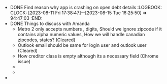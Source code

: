 - DONE Find reason why app is crashing on open debt details
  :LOGBOOK:
  CLOCK: [2023-08-11 Fri 17:38:47]--[2023-08-15 Tue 16:25:50] =>  94:47:03
  :END:
- DONE Things to discuss with Amanda
	- Metro 2 only accepts numbers , digits, Should we ignore zipcode if it contains alpha numeric values, How we will handle canadian zipcodes, states? (Cleared)
	- Outlook email should be same for login user and outlook user (Cleared)
	- How creditor class is empty although its a necessary field (Chrome issue)
	-
	-
-